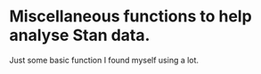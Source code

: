 # Miscellaneous functions to help analyse Stan data.

Just some basic function I found myself using a lot.
